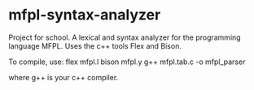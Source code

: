 # mfpl-syntax-analyzer
Project for school. A lexical and syntax analyzer for the programming language MFPL. Uses the c++ tools Flex and Bison.

To compile, use:
flex mfpl.l
bison mfpl.y
g++ mfpl.tab.c -o mfpl_parser

where g++ is your c++ compiler.